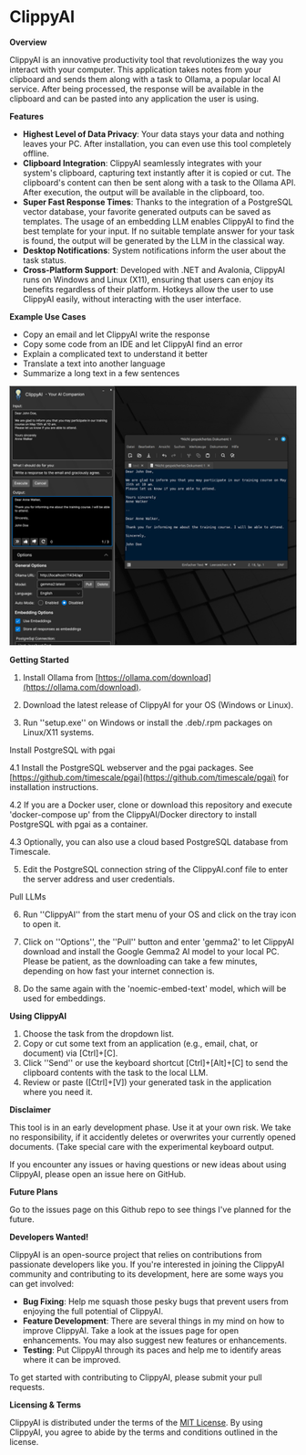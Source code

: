 **ClippyAI**
================

**Overview**

ClippyAI is an innovative productivity tool that revolutionizes the way you interact with your computer. This
application takes notes from your clipboard and sends them along with a task to Ollama, a popular local AI service.
After being processed, the response will be available in the clipboard and can be pasted into any application the user is using.

**Features**

* **Highest Level of Data Privacy**: Your data stays your data and nothing leaves your PC. After installation, you can
even use this tool completely offline.
* **Clipboard Integration**: ClippyAI seamlessly integrates with your system's clipboard, capturing text instantly
after it is copied or cut. The clipboard's content can then be sent along with a task to the Ollama API. After execution, the output will be available in the clipboard, too.
* **Super Fast Response Times**: Thanks to the integration of a PostgreSQL vector database, your favorite generated outputs can be saved as templates. The usage of an embedding LLM enables ClippyAI to find the best template for your input. If no suitable template answer for your task is found, the output will be generated by the LLM in the classical way.  
* **Desktop Notifications**: System notifications inform the user about the task status.
* **Cross-Platform Support**: Developed with .NET and Avalonia, ClippyAI runs on Windows and Linux (X11), ensuring that users can enjoy its benefits regardless of their platform. Hotkeys allow the user to use ClippyAI easily, without interacting with the user interface.

**Example Use Cases**

* Copy an email and let ClippyAI write the response
* Copy some code from an IDE and let ClippyAI find an error
* Explain a complicated text to understand it better
* Translate a text into another language
* Summarize a long text in a few sentences

![Clippy Example](./Images/clippy.png)

**Getting Started**

1. Install Ollama from [https://ollama.com/download](https://ollama.com/download).

2. Download the latest release of ClippyAI for your OS (Windows or Linux).

3. Run ''setup.exe'' on Windows or install the .deb/.rpm packages on Linux/X11 systems.

Install PostgreSQL with pgai

4.1 Install the PostgreSQL webserver and the pgai packages. See [https://github.com/timescale/pgai](https://github.com/timescale/pgai) for installation instructions.

4.2 If you are a Docker user, clone or download this repository and execute 'docker-compose up' from the ClippyAI/Docker directory to install PostgreSQL with pgai as a container.

4.3 Optionally, you can also use a cloud based PostgreSQL database from Timescale.

5. Edit the PostgreSQL connection string of the ClippyAI.conf file to enter the server address and user credentials.

Pull LLMs

6. Run ''ClippyAI'' from the start menu of your OS and click on the tray icon to open it.

7. Click on ''Options'', the ''Pull'' button and enter 'gemma2' to let ClippyAI download and install the Google Gemma2 AI model to your local PC. Please be patient, as the downloading can take a few minutes, depending on how fast your internet connection is.

8. Do the same again with the 'noemic-embed-text' model, which will be used for embeddings.

**Using ClippyAI**

1. Choose the task from the dropdown list.
2. Copy or cut some text from an application (e.g., email, chat, or document) via [Ctrl]+[C].
3. Click ''Send'' or use the keyboard shortcut [Ctrl]+[Alt]+[C] to send the clipboard contents with the task to the local LLM.
4. Review or paste ([Ctrl]+[V]) your generated task in the application where you need it.

**Disclaimer**

This tool is in an early development phase. Use it at your own risk. We take no responsibility, if it accidently deletes or overwrites your currently opened documents. (Take special care with the experimental keyboard output.

If you encounter any issues or having questions or new ideas about using ClippyAI, please open an issue here on GitHub.

**Future Plans**

Go to the issues page on this Github repo to see things I've planned for the future.


**Developers Wanted!**

ClippyAI is an open-source project that relies on contributions from passionate developers like you. If you're interested in joining the ClippyAI community and contributing to its development, here are some ways you can get
involved:

* **Bug Fixing**: Help me squash those pesky bugs that prevent users from enjoying the full potential of ClippyAI.
* **Feature Development**: There are several things in my mind on how to improve ClippyAI. Take a look at the issues page for open enhancements. You may also suggest new features or enhancements.
* **Testing**: Put ClippyAI through its paces and help me to identify areas where it can be improved.

To get started with contributing to ClippyAI, please submit your pull requests.

**Licensing & Terms**

ClippyAI is distributed under the terms of the [MIT License](/LICENSE.md). By using ClippyAI, you agree to abide by
the terms and conditions outlined in the license.

